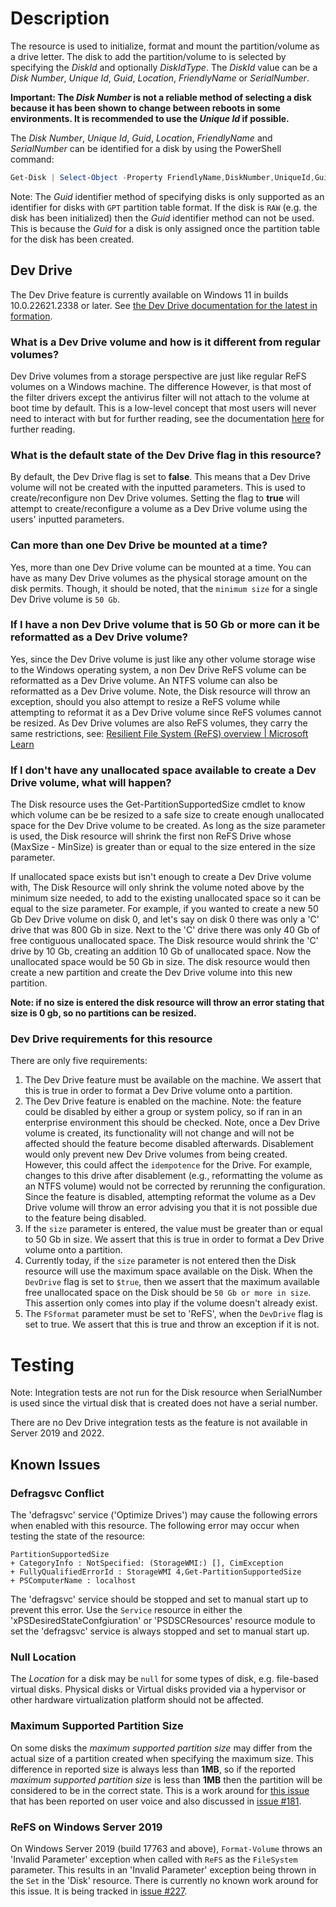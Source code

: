 # Description

The resource is used to initialize, format and mount the partition/volume as a drive
letter.
The disk to add the partition/volume to is selected by specifying the _DiskId_ and
optionally _DiskIdType_.
The _DiskId_ value can be a _Disk Number_, _Unique Id_,  _Guid_, _Location_, _FriendlyName_ or _SerialNumber_.

**Important: The _Disk Number_ is not a reliable method of selecting a disk because
it has been shown to change between reboots in some environments.
It is recommended to use the _Unique Id_ if possible.**

The _Disk Number_, _Unique Id_, _Guid_, _Location_, _FriendlyName_ and _SerialNumber_ can be identified for a
disk by using the PowerShell command:

```powershell
Get-Disk | Select-Object -Property FriendlyName,DiskNumber,UniqueId,Guid,Location,SerialNumber
```

Note: The _Guid_ identifier method of specifying disks is only supported as an
identifier for disks with `GPT` partition table format. If the disk is `RAW`
(e.g. the disk has been initialized) then the _Guid_ identifier method can not
be used. This is because the _Guid_ for a disk is only assigned once the partition
table for the disk has been created.

## Dev Drive

The Dev Drive feature is currently available on Windows 11 in builds 10.0.22621.2338 or later. See [the Dev Drive documentation for the latest in formation](https://learn.microsoft.com/en-us/windows/dev-drive/).

### What is a Dev Drive volume and how is it different from regular volumes?

Dev Drive volumes from a storage perspective are just like regular ReFS volumes on a Windows machine. The difference However, is that most of the filter drivers except the antivirus filter will not attach to the volume at boot time by default. This is a low-level concept that most users will never need to interact with but for further reading, see the documentation [here](https://learn.microsoft.com/en-us/windows/dev-drive/#how-do-i-configure-additional-filters-on-dev-drive) for further reading.

### What is the default state of the Dev Drive flag in this resource?

By default, the Dev Drive flag is set to **false**. This means that a Dev Drive volume will not be created with the inputted parameters. This is used to create/reconfigure non Dev Drive volumes. Setting the flag to **true** will attempt to create/reconfigure a volume as a Dev Drive volume using the users' inputted parameters.

### Can more than one Dev Drive be mounted at a time?

Yes, more than one Dev Drive volume can be mounted at a time. You can have as many Dev Drive volumes as the physical storage amount on the disk permits. Though, it should be noted, that the `minimum size` for a single Dev Drive volume is `50 Gb`.

### If I have a non Dev Drive volume that is 50 Gb or more can it be reformatted as a Dev Drive volume?

Yes, since the Dev Drive volume is just like any other volume storage wise to the Windows operating system, a non Dev Drive ReFS volume can be reformatted as a Dev Drive volume. An NTFS volume can also be reformatted as a Dev Drive volume. Note, the Disk resource will throw an exception, should you also attempt to resize a ReFS volume while attempting to reformat it as a Dev Drive volume since ReFS volumes cannot be resized. As Dev Drive volumes are also ReFS volumes, they carry the same restrictions, see: [Resilient File System (ReFS) overview | Microsoft Learn](https://learn.microsoft.com/en-us/windows-server/storage/refs/refs-overview)

### If I don't have any unallocated space available to create a Dev Drive volume, what will happen?

The Disk resource uses the Get-PartitionSupportedSize cmdlet to know which volume can be be resized to a safe size to create enough unallocated space for the Dev Drive volume to be created. As long as the size parameter is used, the Disk resource will shrink the first non ReFS Drive whose (MaxSize - MinSize) is greater than or equal to the size entered in the size parameter.

If unallocated space exists but isn't enough to create a Dev Drive volume with, The Disk Resource will only shrink the volume noted above by the minimum size needed, to add to the existing unallocated space so it can be equal to the size parameter. For example, if you wanted to create a new 50 Gb Dev Drive volume on disk 0, and let's say on disk 0 there was only a 'C' drive that was 800 Gb in size. Next to the 'C' drive there was only 40 Gb of free contiguous unallocated space. The Disk resource would shrink the 'C' drive by 10 Gb,  creating an addition 10 Gb of unallocated space. Now the unallocated space would be 50 Gb in size. The disk resource would then create a new partition and create the Dev Drive volume into this new partition.

**Note: if no size is entered the disk resource will throw an error stating that size is 0 gb, so no partitions can be resized.**

### Dev Drive requirements for this resource

There are only five requirements:

1. The Dev Drive feature must be available on the machine. We assert that this is true in order to format a Dev Drive volume onto a partition.
2. The Dev Drive feature is enabled on the machine. Note: the feature could be disabled by either a group or system policy, so if ran in an enterprise environment this should be checked. Note, once a Dev Drive volume is created, its functionality will not change and will not be affected should the feature become disabled afterwards. Disablement would only prevent new Dev Drive volumes from being created. However, this could affect the `idempotence` for the Drive. For example, changes to this drive after disablement (e.g., reformatting the volume as an NTFS volume) would not be corrected by rerunning the configuration. Since the feature is disabled, attempting reformat the volume as a Dev Drive volume will throw an error advising you that it is not possible due to the feature being disabled.
3. If the `size` parameter is entered, the value must be greater than or equal to 50 Gb in size. We assert that this is true in order to format a Dev Drive volume onto a partition.
4. Currently today, if the `size` parameter is not entered then the Disk resource will use the maximum space available on the Disk. When the `DevDrive` flag is set to `$true`, then we assert that the maximum available free unallocated space on the Disk should be `50 Gb or more in size`. This assertion only comes into play if the volume doesn't already exist.
5. The `FSformat` parameter must be set to 'ReFS', when the `DevDrive` flag is set to true. We assert that this is true and throw an exception if it is not.

# Testing
Note: Integration tests are not run for the Disk resource when SerialNumber
is used since the virtual disk that is created does not have a serial number.

There are no Dev Drive integration tests as the feature is not available in Server
2019 and 2022.

## Known Issues

### Defragsvc Conflict

The 'defragsvc' service ('Optimize Drives') may cause the following errors when
enabled with this resource. The following error may occur when testing the state
of the resource:

```text
PartitionSupportedSize
+ CategoryInfo : NotSpecified: (StorageWMI:) [], CimException
+ FullyQualifiedErrorId : StorageWMI 4,Get-PartitionSupportedSize
+ PSComputerName : localhost
```

The 'defragsvc' service should be stopped and set to manual start up to prevent
this error. Use the `Service` resource in either the 'xPSDesiredStateConfgiuration'
or 'PSDSCResources' resource module to set the 'defragsvc' service is always
stopped and set to manual start up.

### Null Location

The _Location_ for a disk may be `null` for some types of disk,
e.g. file-based virtual disks. Physical disks or Virtual disks provided via a
hypervisor or other hardware virtualization platform should not be affected.

### Maximum Supported Partition Size

On some disks the _maximum supported partition size_ may differ from the actual
size of a partition created when specifying the maximum size. This difference
in reported size is always less than **1MB**, so if the reported _maximum supported
partition size_ is less than **1MB** then the partition will be considered to be
in the correct state. This is a work around for [this issue](https://windowsserver.uservoice.com/forums/301869-powershell/suggestions/36967870-get-partitionsupportedsize-and-msft-partition-clas)
that has been reported on user voice and also discussed in [issue #181](https://github.com/dsccommunity/StorageDsc/issues/181).

### ReFS on Windows Server 2019

On Windows Server 2019 (build 17763 and above), `Format-Volume` throws an
'Invalid Parameter' exception when called with `ReFS` as the `FileSystem`
parameter. This results in an 'Invalid Parameter' exception being thrown
in the `Set` in the 'Disk' resource.
There is currently no known work around for this issue. It is being tracked
in [issue #227](https://github.com/dsccommunity/StorageDsc/issues/227).

